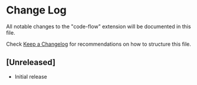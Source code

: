 # Change Log

All notable changes to the "code-flow" extension will be documented in this file.

Check [Keep a Changelog](http://keepachangelog.com/) for recommendations on how to structure this file.

## [Unreleased]

- Initial release